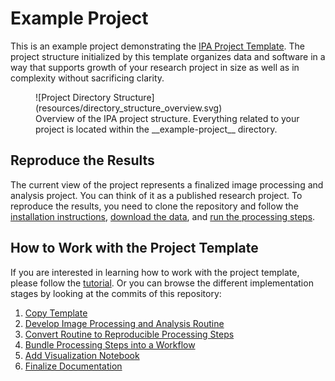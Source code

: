 # Example Project
This is an example project demonstrating the [IPA Project Template](https://fmi-faim.github.io/ipa-project-template/). The project structure initialized by this template organizes data and software in a way that supports growth of your research project in size as well as in complexity without sacrificing clarity.

<figure markdown="span">
    ![Project Directory Structure](resources/directory_structure_overview.svg)
    <figcaption>Overview of the IPA project structure. Everything related to your project is located within the __example-project__ directory.</figcaption>
</figure>

## Reproduce the Results
The current view of the project represents a finalized image processing and analysis project. You can think of it as a published research project. To reproduce the results, you need to clone the repository and follow the [installation instructions](installation.md), [download the data](data.md), and [run the processing steps](tutorial/run_processing_steps.md).

## How to Work with the Project Template
If you are interested in learning how to work with the project template, please follow the [tutorial](tutorial/working_with_the_template.md). Or you can browse the different implementation stages by looking at the commits of this repository:

1. [Copy Template](https://github.com/fmi-faim/example-project/tree/414941ed066f7e9a52681f95eed2d9460e029647)
1. [Develop Image Processing and Analysis Routine](https://github.com/fmi-faim/example-project/tree/85e6c52a8dd4f6349e11c9588f570a6f8cebd805)
1. [Convert Routine to Reproducible Processing Steps](https://github.com/fmi-faim/example-project/tree/21b4b97141074c105b0852681609980f6768e9db)
1. [Bundle Processing Steps into a Workflow](https://github.com/fmi-faim/example-project/tree/706c41537895324ebef57a4086eeedee2d5a1039)
1. [Add Visualization Notebook](https://github.com/fmi-faim/example-project/tree/47f389e18a2850417cef607fa4a9803396fb0f90)
1. [Finalize Documentation](https://github.com/fmi-faim/example-project)
